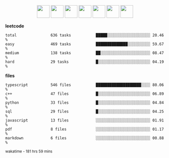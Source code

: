 <div align="center"><img src="https://assets.leetcode.com/static_assets/marketing/2024-50-lg.png" width="40" height="40"> <img src="https://assets.leetcode.com/static_assets/marketing/lg50.png" width="40" height="40"> <img src="https://leetcode.com/static/images/badges/dcc-2024-3.png" width="40" height="40"> <img src="https://leetcode.com/static/images/badges/dcc-2024-2.png" width="40" height="40"> <img src="https://leetcode.com/static/images/badges/dcc-2024-1.png" width="40" height="40"> <img src="https://leetcode.com/static/images/badges/dcc-2023-12.png" width="40" height="40"> <img src="https://leetcode.com/static/images/badges/dcc-2023-11.png" width="40" height="40"> </div>

**leetcode**
```text
total               636 tasks           █████░░░░░░░░░░░░░░░░░░░ 20.46 %             
easy                469 tasks           ██████████████░░░░░░░░░░ 59.67 %             
medium              138 tasks           ██░░░░░░░░░░░░░░░░░░░░░░ 08.47 %             
hard                29 tasks            █░░░░░░░░░░░░░░░░░░░░░░░ 04.19 %             
```

**files**
```text
typescript          546 files           ████████████████████░░░░ 80.06 %             
c++                 47 files            █░░░░░░░░░░░░░░░░░░░░░░░ 06.89 %             
python              33 files            █░░░░░░░░░░░░░░░░░░░░░░░ 04.84 %             
sql                 29 files            █░░░░░░░░░░░░░░░░░░░░░░░ 04.25 %             
javascript          13 files            ░░░░░░░░░░░░░░░░░░░░░░░░ 01.91 %             
pdf                 8 files             ░░░░░░░░░░░░░░░░░░░░░░░░ 01.17 %             
markdown            6 files             ░░░░░░░░░░░░░░░░░░░░░░░░ 00.88 %             
```

<sub>wakatime - 181 hrs 59 mins</sub>